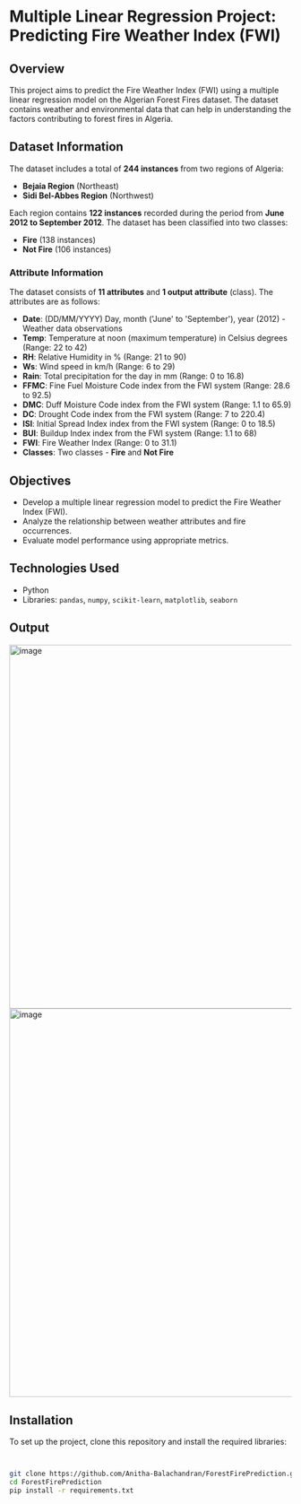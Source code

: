 # Multiple Linear Regression Project: Predicting Fire Weather Index (FWI)

## Overview
This project aims to predict the Fire Weather Index (FWI) using a multiple linear regression model on the Algerian Forest Fires dataset. The dataset contains weather and environmental data that can help in understanding the factors contributing to forest fires in Algeria.

## Dataset Information
The dataset includes a total of **244 instances** from two regions of Algeria:
- **Bejaia Region** (Northeast)
- **Sidi Bel-Abbes Region** (Northwest)

Each region contains **122 instances** recorded during the period from **June 2012 to September 2012**. The dataset has been classified into two classes:
- **Fire** (138 instances)
- **Not Fire** (106 instances)

### Attribute Information
The dataset consists of **11 attributes** and **1 output attribute** (class). The attributes are as follows:

- **Date**: (DD/MM/YYYY) Day, month ('June' to 'September'), year (2012) - Weather data observations
- **Temp**: Temperature at noon (maximum temperature) in Celsius degrees (Range: 22 to 42)
- **RH**: Relative Humidity in % (Range: 21 to 90)
- **Ws**: Wind speed in km/h (Range: 6 to 29)
- **Rain**: Total precipitation for the day in mm (Range: 0 to 16.8)
- **FFMC**: Fine Fuel Moisture Code index from the FWI system (Range: 28.6 to 92.5)
- **DMC**: Duff Moisture Code index from the FWI system (Range: 1.1 to 65.9)
- **DC**: Drought Code index from the FWI system (Range: 7 to 220.4)
- **ISI**: Initial Spread Index index from the FWI system (Range: 0 to 18.5)
- **BUI**: Buildup Index index from the FWI system (Range: 1.1 to 68)
- **FWI**: Fire Weather Index (Range: 0 to 31.1)
- **Classes**: Two classes - **Fire** and **Not Fire**

## Objectives
- Develop a multiple linear regression model to predict the Fire Weather Index (FWI).
- Analyze the relationship between weather attributes and fire occurrences.
- Evaluate model performance using appropriate metrics.

## Technologies Used
- Python
- Libraries: `pandas`, `numpy`, `scikit-learn`, `matplotlib`, `seaborn`


## Output
<img width="649" alt="image" src="https://github.com/user-attachments/assets/4533dd2f-ce60-4d79-b35b-968ae8c58724">
<img width="693" alt="image" src="https://github.com/user-attachments/assets/68af57e0-5bcf-4162-9350-a1578f0bd283">

## Installation
To set up the project, clone this repository and install the required libraries:

```bash


git clone https://github.com/Anitha-Balachandran/ForestFirePrediction.git
cd ForestFirePrediction
pip install -r requirements.txt








